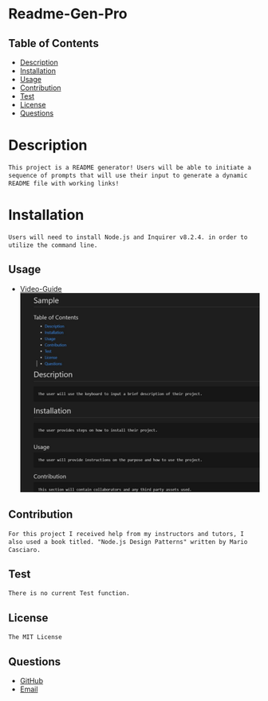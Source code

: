 # Readme-Gen-Pro

## Table of Contents
- [Description](#description)
- [Installation](#installation)
- [Usage](#usage)
- [Contribution](#contribution)
- [Test](#test)
- [License](#license)
- [Questions](#questions)

# Description
    This project is a README generator! Users will be able to initiate a sequence of prompts that will use their input to generate a dynamic README file with working links!

# Installation
    Users will need to install Node.js and Inquirer v8.2.4. in order to utilize the command line. 

## Usage
- [Video-Guide](https://drive.google.com/file/d/1n2wEQyWkGBoGsligGYEwDQtDbMCDrpT7/view?usp=sharing)
    <img src="https://github.com/Lalu423/readme-gen-pro/blob/main/assets/readme-sample.jpg" height="400" width="500"/>

## Contribution
    For this project I received help from my instructors and tutors, I also used a book titled. "Node.js Design Patterns" written by Mario Casciaro. 

## Test
    There is no current Test function.  

## License
    The MIT License

## Questions
- [GitHub](https://github.com/lalu423)
- [Email](mailto:jonathanlalu@gmail.com)


